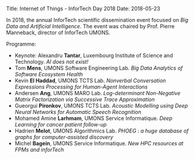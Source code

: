 Title: Internet of Things - InforTech Day 2018
Date: 2018-05-23

In 2018, the annual InforTech scientific dissemination event focused on *Big Data and Artificial Intelligence*. The event was chaired by Prof. Pierre Manneback, director of InforTech UMONS.

Programme:
  * Keynote: Alexandru **Tantar**, Luxembourg Institute of Science and Technology. *AI does not exist!*
  * Tom **Mens**, UMONS Software Engineering Lab. *Big Data Analytics of Software Ecosystem Health*
  * Kevin **El Haddad**, UMONS TCTS Lab. *Nonverbal Conversation Expressions Processing for Human-Agent Interactions*
  * Andersen **Ang**, UMONS MARO Lab. *Log-determinant Non-Negative Matrix Factorization via Successive Trace Approximation*
  * Gueorgui **Pironkov**, UMONS TCTS Lab. *Acoustic Modelling using Deep Neural Networks for Automatic Speech Recognition*
  * Mohamed Amine **Larhmam**, UMONS Service Informatique. *Deep Learning for cancer patient follow-up*
  * Hadrien **Melot**, UMONS Algorithmics Lab. *PHOEG : a huge database of graphs for computer-assisted discovery*
  * Michel **Bagein**, UMONS Service Informatique. *New HPC resources at FPMs and inforTech*
